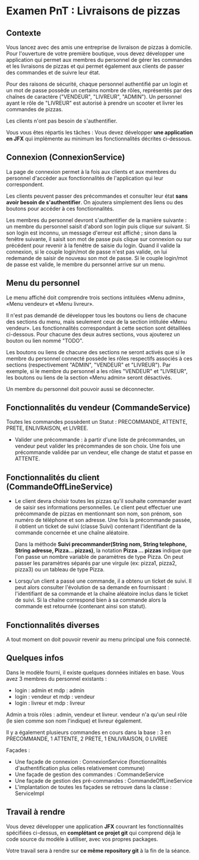 ﻿
# Examen PnT : Livraisons de pizzas


## Contexte 

Vous lancez avec des amis une entreprise de livraison de pizzas à domicile. 
Pour l'ouverture de votre première boutique, vous devez développer une application 
qui permet aux membres du personnel de gérer les commandes et les livraisons de pizzas 
et qui permet également aux clients de passer des commandes et de suivre leur état.

Pour des raisons de sécurité, chaque personnel authentifié par un login 
et un mot de passe possède un certains nombre de rôles, 
représentés par des chaînes de caractère ("VENDEUR", "LIVREUR", "ADMIN"). 
Un personnel ayant le rôle de "LIVREUR" est autorisé à prendre un scooter et livrer les commandes de pizzas.  

Les clients n'ont pas besoin de s'authentifier.

Vous vous êtes répartis les tâches : Vous devez développer **une application en JFX** 
qui implémente au minimum les fonctionnalités décrites ci-dessous. 

## Connexion (ConnexionService)

La page de connexion permet à la fois aux clients et aux membres du personnel d'accèder 
aux fonctionnalités de l'application qui leur correspondent.

Les clients peuvent passer des précommandes et consulter leur état **sans avoir besoin de s'authentifier**.
On ajoutera simplement des liens ou des boutons pour accéder à ces fonctionnalités. 

Les membres du personnel devront s'authentifier de la manière suivante :
un membre du personnel saisit d'abord son login puis clique sur suivant. 
Si son login est inconnu, un message d'erreur est affiché ;
sinon dans la fenêtre suivante, il saisit son mot de passe puis clique sur connexion 
 ou sur précédent pour revenir à la fenêtre de saisie du login. 
Quand il valide la connexion, si le couple login/mot de passe n'est pas valide, 
on lui redemande de saisir de nouveau son mot de passe. 
Si le couple login/mot de passe est valide, le membre du personnel arrive sur un menu. 

## Menu du personnel

Le menu affiché doit comprendre trois sections intitulées «Menu admin», «Menu vendeur» et «Menu livreur».

Il n'est pas demandé de développer tous les boutons ou liens de chacune des sections du menu, 
mais seulement ceux de la section intitulée «Menu vendeur».
Les fonctionnalités correspondant à cette section sont détaillées ci-dessous.
Pour chacune des deux autres sections, vous ajouterez un bouton ou lien nommé "TODO".

Les boutons ou liens de chacune des sections ne seront activés que si le membre du personnel connecté 
possède les rôles respectifs associés à ces sections 
(respectivement "ADMIN", "VENDEUR" et "LIVREUR").
Par exemple, si le membre du personnel a les rôles "VENDEUR" et "LIVREUR", 
les boutons ou liens de la section «Menu admin» seront désactivés.

Un membre du personnel doit pouvoir aussi se déconnecter. 


## Fonctionnalités du vendeur (CommandeService)

Toutes les commandes possèdent un Statut : PRECOMMANDE, ATTENTE, PRETE, ENLIVRAISON, et LIVREE.

* Valider une précommande : à partir d'une liste de précommandes, un vendeur peut valider les 
précommandes de son choix. Une fois une précommande validée par un vendeur, elle change de statut et 
passe en ATTENTE.


## Fonctionnalités du client (CommandeOffLineService)

* Le client devra choisir toutes les pizzas qu'il souhaite commander avant de saisir ses informations 
  personnelles. Le client peut effectuer une précommande de pizzas en mentionnant son nom, son prénom, 
  son numéro de téléphone et son adresse. 
  Une fois la précommande passée, il obtient un ticket de suivi (classe Suivi) contenant l'identifiant de la commande 
  concernée et une chaîne aléatoire.
  
  Dans la méthode **Suivi precommander(String nom, String telephone, String adresse, Pizza... pizzas)**, 
  la notation **Pizza ... pizzas** indique que l'on passe un nombre variable de paramètres 
  de type Pizza. On peut passer les paramètres séparés par une virgule (ex: pizza1, pizza2, pizza3) 
  ou un tableau de type Pizza.
  
* Lorsqu'un client a passé une commande, il a obtenu un ticket de suivi. Il peut alors consulter 
  l'évolution de sa demande en fournissant : l'identifiant de sa commande et la chaîne aléatoire 
  inclus dans le ticket de suivi. 
  Si la chaîne correspond bien à sa commande alors la commande est retournée (contenant ainsi son statut). 

## Fonctionnalités diverses

A tout moment on doit pouvoir revenir au menu principal une fois connecté. 

## Quelques infos

Dans le modèle fourni, il existe quelques données initiales en base. 
Vous avez 3 membres du personnel existants : 
* login : admin et mdp : admin 
* login : vendeur et mdp : vendeur
* login : livreur et mdp : livreur

Admin a trois rôles : admin, vendeur et livreur. 
vendeur n'a qu'un seul rôle (le sien comme son nom l'indique) et 
livreur également. 

Il y a également plusieurs commandes en cours dans la base : 
3 en PRECOMMANDE, 1 ATTENTE, 2 PRETE, 1 ENLIVRAISON, 0 LIVREE

Façades : 
* Une façade de connexion : ConnexionService (fonctionnalités d'authentification plus celles relativement commune) 
* Une façade de gestion des commandes : CommandeService
* Une façade de gestion des pré-commandes : CommandeOffLineService
* L'implantation de toutes les façades se retrouve dans la classe : ServiceImpl


## Travail à rendre

Vous devez développer une application **JFX** couvrant les fonctionnalités spécifiées ci-dessus,
en **complétant ce projet git** qui comprend déjà le code source du modèle à utiliser, 
avec vos propres packages.

Votre travail sera à rendre sur **ce même repository git** à la fin de la séance.
